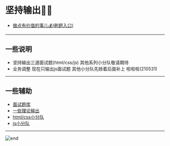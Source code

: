 
# **坚持输出👨‍💻**
- [做点有价值的事儿💰(刷题入口)](https://techpang.top/interview_libs/)

------
## **一些说明**
- 坚持输出三道面试题(html/css/js) 其他系列小分队敬请期待
- 业务调整 现在只输出js面试题 其他小分队先赊着后面补上 啦啦啦(210531)

------
## **一些辅助**
- [面试题库](https://github.com/haizlin/fe-interview/blob/master/category/history.md)
- [一些理论输出](https://github.com/techpang666/techpang666.github.io/tree/main/core_libs/interview_libs)
- [html/css小分队](https://github.com/techpang666/html_css_js/tree/master/code)
- [js小分队](https://github.com/techpang666/js_relearn/tree/master/code)

------
![end](https://gitee.com/techpang/img_emoji_libs/raw/master/img_bed/markdown_images/end.jpg '富婆加我吧不想努力了')
